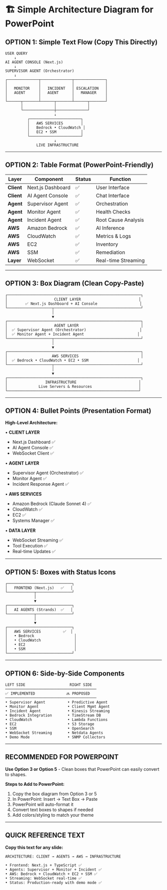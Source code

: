 # 🏗️ Simple Architecture Diagram for PowerPoint

## OPTION 1: Simple Text Flow (Copy This Directly)

```
USER QUERY
    ↓
AI AGENT CONSOLE (Next.js)
    ↓
SUPERVISOR AGENT (Orchestrator)
    ↓
┌──────────────┬──────────────┬──────────────┐
│              │              │              │
│   MONITOR    │   INCIDENT   │ ESCALATION   │
│   AGENT      │   AGENT      │   MANAGER    │
│              │              │              │
└──────┬───────┴──────┬───────┴──────┬───────┘
       │              │              │
       └──────────────┼──────────────┘
                      ↓
          ┌───────────────────────┐
          │   AWS SERVICES        │
          │   Bedrock • CloudWatch │
          │   EC2 • SSM           │
          └───────────────────────┘
                      ↓
              LIVE INFRASTRUCTURE
```

---

## OPTION 2: Table Format (PowerPoint-Friendly)

| Layer | Component | Status | Function |
|-------|-----------|--------|----------|
| **Client** | Next.js Dashboard | ✅ | User Interface |
| **Client** | AI Agent Console | ✅ | Chat Interface |
| **Agent** | Supervisor Agent | ✅ | Orchestration |
| **Agent** | Monitor Agent | ✅ | Health Checks |
| **Agent** | Incident Agent | ✅ | Root Cause Analysis |
| **AWS** | Amazon Bedrock | ✅ | AI Inference |
| **AWS** | CloudWatch | ✅ | Metrics & Logs |
| **AWS** | EC2 | ✅ | Inventory |
| **AWS** | SSM | ✅ | Remediation |
| **Layer** | WebSocket | ✅ | Real-time Streaming |

---

## OPTION 3: Box Diagram (Clean Copy-Paste)

```
┌────────────────────────────────────────────────────────────┐
│                     CLIENT LAYER                          │
│        ✅ Next.js Dashboard + AI Console                   │
└────────────────────┬───────────────────────────────────────┘
                     │
                     ▼
┌────────────────────────────────────────────────────────────┐
│                     AGENT LAYER                            │
│  ✅ Supervisor Agent (Orchestrator)                        │
│  ✅ Monitor Agent + Incident Agent                        │
└────────────────────┬───────────────────────────────────────┘
                     │
                     ▼
┌────────────────────────────────────────────────────────────┐
│                    AWS SERVICES                            │
│  ✅ Bedrock • CloudWatch • EC2 • SSM                      │
└────────────────────┬───────────────────────────────────────┘
                     │
                     ▼
┌────────────────────────────────────────────────────────────┐
│                 INFRASTRUCTURE                            │
│              Live Servers & Resources                     │
└───────────────────────────────────────────────────────────┘
```

---

## OPTION 4: Bullet Points (Presentation Format)

**High-Level Architecture:**

• **CLIENT LAYER**
  - Next.js Dashboard ✅
  - AI Agent Console ✅
  - WebSocket Client ✅

• **AGENT LAYER**
  - Supervisor Agent (Orchestrator) ✅
  - Monitor Agent ✅
  - Incident Response Agent ✅

• **AWS SERVICES**
  - Amazon Bedrock (Claude Sonnet 4) ✅
  - CloudWatch ✅
  - EC2 ✅
  - Systems Manager ✅

• **DATA LAYER**
  - WebSocket Streaming ✅
  - Tool Execution ✅
  - Real-time Updates ✅

---

## OPTION 5: Boxes with Status Icons

```
┌─────────────────────────────┐
│   FRONTEND (Next.js)   ✅   │
└────────────┬────────────────┘
             │
             ▼
┌─────────────────────────────┐
│   AI AGENTS (Strands)  ✅   │
└────────────┬────────────────┘
             │
             ▼
┌─────────────────────────────┐
│   AWS SERVICES          ✅  │
│   • Bedrock                  │
│   • CloudWatch               │
│   • EC2                      │
│   • SSM                      │
└─────────────────────────────┘
```

---

## OPTION 6: Side-by-Side Components

```
LEFT SIDE                    RIGHT SIDE
─────────────────────────────────────────
✅ IMPLEMENTED              🔜 PROPOSED
─────────────────────────────────────────
• Supervisor Agent          • Predictive Agent
• Monitor Agent             • Client Mgmt Agent
• Incident Agent            • Kinesis Streaming
• Bedrock Integration       • TimeStream DB
• CloudWatch                • Lambda Functions
• EC2                       • S3 Storage
• SSM                       • OpenSearch
• WebSocket Streaming       • Netdata Agents
• Demo Mode                 • SNMP Collectors
```

---

## RECOMMENDED FOR POWERPOINT

**Use Option 3 or Option 5** - Clean boxes that PowerPoint can easily convert to shapes.

**Steps to Add to PowerPoint:**
1. Copy the box diagram from Option 3 or 5
2. In PowerPoint: Insert → Text Box → Paste
3. PowerPoint will auto-format it
4. Convert text boxes to shapes if needed
5. Add colors/styling to match your theme

---

## QUICK REFERENCE TEXT

**Copy this text for any slide:**

```
ARCHITECTURE: CLIENT → AGENTS → AWS → INFRASTRUCTURE

• Frontend: Next.js + TypeScript ✅
• Agents: Supervisor + Monitor + Incident ✅
• AWS: Bedrock + CloudWatch + EC2 + SSM ✅
• Streaming: WebSocket real-time ✅
• Status: Production-ready with demo mode ✅
```

